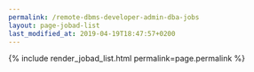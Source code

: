 ```yaml
---
permalink: /remote-dbms-developer-admin-dba-jobs
layout: page-jobad-list
last_modified_at: 2019-04-19T18:47:57+0200
---
```

{% include render_jobad_list.html permalink=page.permalink %}
